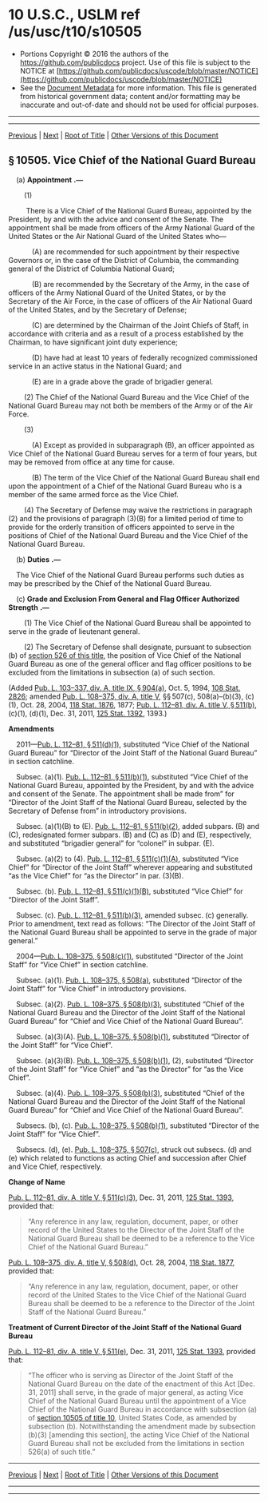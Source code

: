 ---
---

# 10 U.S.C., USLM ref /us/usc/t10/s10505

* Portions Copyright © 2016 the authors of the https://github.com/publicdocs project.
  Use of this file is subject to the NOTICE at [https://github.com/publicdocs/uscode/blob/master/NOTICE](https://github.com/publicdocs/uscode/blob/master/NOTICE)
* See the [Document Metadata](././../../../../../..//README.md) for more information.
  This file is generated from historical government data; content and/or formatting may be inaccurate and out-of-date and should not be used for official purposes.

----------
----------

[Previous](./../../../../../..//us/usc/t10/stE/ptI/ch1011/m__us_usc_t10_s10504.md) | [Next](./../../../../../..//us/usc/t10/stE/ptI/ch1011/m__us_usc_t10_s10506.md) | [Root of Title](./../../../../../../) | [Other Versions of this Document](https://publicdocs.github.io/go/links?ns=uslm&ref=%2Fus%2Fusc%2Ft10%2Fs10505)

## § 10505. Vice Chief of the National Guard Bureau

    (a)  __Appointment__  __.—__ 

        (1)

         There is a Vice Chief of the National Guard Bureau, appointed by the President, by and with the advice and consent of the Senate. The appointment shall be made from officers of the Army National Guard of the United States or the Air National Guard of the United States who—

            (A) are recommended for such appointment by their respective Governors or, in the case of the District of Columbia, the commanding general of the District of Columbia National Guard;

            (B) are recommended by the Secretary of the Army, in the case of officers of the Army National Guard of the United States, or by the Secretary of the Air Force, in the case of officers of the Air National Guard of the United States, and by the Secretary of Defense;

            (C) are determined by the Chairman of the Joint Chiefs of Staff, in accordance with criteria and as a result of a process established by the Chairman, to have significant joint duty experience;

            (D) have had at least 10 years of federally recognized commissioned service in an active status in the National Guard; and

            (E) are in a grade above the grade of brigadier general.

        (2) The Chief of the National Guard Bureau and the Vice Chief of the National Guard Bureau may not both be members of the Army or of the Air Force.

        (3)

            (A) Except as provided in subparagraph (B), an officer appointed as Vice Chief of the National Guard Bureau serves for a term of four years, but may be removed from office at any time for cause.

            (B) The term of the Vice Chief of the National Guard Bureau shall end upon the appointment of a Chief of the National Guard Bureau who is a member of the same armed force as the Vice Chief.

        (4) The Secretary of Defense may waive the restrictions in paragraph (2) and the provisions of paragraph (3)(B) for a limited period of time to provide for the orderly transition of officers appointed to serve in the positions of Chief of the National Guard Bureau and the Vice Chief of the National Guard Bureau.

    (b)  __Duties__  __.—__ 

    The Vice Chief of the National Guard Bureau performs such duties as may be prescribed by the Chief of the National Guard Bureau.

    (c)  __Grade and Exclusion From General and Flag Officer Authorized Strength__  __.—__ 

        (1) The Vice Chief of the National Guard Bureau shall be appointed to serve in the grade of lieutenant general.

        (2) The Secretary of Defense shall designate, pursuant to subsection (b) of [section 526 of this title][/us/usc/t10/s526], the position of Vice Chief of the National Guard Bureau as one of the general officer and flag officer positions to be excluded from the limitations in subsection (a) of such section.

(Added [Pub. L. 103–337, div. A, title IX, § 904(a)][/us/pl/103/337/s904/a], Oct. 5, 1994, [108 Stat. 2826][/us/stat/108/2826]; amended [Pub. L. 108–375, div. A, title V][/us/pl/108/375], §§ 507(c), 508(a)–(b)(3), (c)(1), Oct. 28, 2004, [118 Stat. 1876][/us/stat/118/1876], 1877; [Pub. L. 112–81, div. A, title V, § 511(b)][/us/pl/112/81/s511/b], (c)(1), (d)(1), Dec. 31, 2011, [125 Stat. 1392][/us/stat/125/1392], 1393.)

 __Amendments__ 

    2011—[Pub. L. 112–81, § 511(d)(1)][/us/pl/112/81/s511/d/1], substituted “Vice Chief of the National Guard Bureau” for “Director of the Joint Staff of the National Guard Bureau” in section catchline.

    Subsec. (a)(1). [Pub. L. 112–81, § 511(b)(1)][/us/pl/112/81/s511/b/1], substituted “Vice Chief of the National Guard Bureau, appointed by the President, by and with the advice and consent of the Senate. The appointment shall be made from” for “Director of the Joint Staff of the National Guard Bureau, selected by the Secretary of Defense from” in introductory provisions.

    Subsec. (a)(1)(B) to (E). [Pub. L. 112–81, § 511(b)(2)][/us/pl/112/81/s511/b/2], added subpars. (B) and (C), redesignated former subpars. (B) and (C) as (D) and (E), respectively, and substituted “brigadier general” for “colonel” in subpar. (E).

    Subsec. (a)(2) to (4). [Pub. L. 112–81, § 511(c)(1)(A)][/us/pl/112/81/s511/c/1/A], substituted “Vice Chief” for “Director of the Joint Staff” wherever appearing and substituted “as the Vice Chief” for “as the Director” in par. (3)(B).

    Subsec. (b). [Pub. L. 112–81, § 511(c)(1)(B)][/us/pl/112/81/s511/c/1/B], substituted “Vice Chief” for “Director of the Joint Staff”.

    Subsec. (c). [Pub. L. 112–81, § 511(b)(3)][/us/pl/112/81/s511/b/3], amended subsec. (c) generally. Prior to amendment, text read as follows: “The Director of the Joint Staff of the National Guard Bureau shall be appointed to serve in the grade of major general.”

    2004—[Pub. L. 108–375, § 508(c)(1)][/us/pl/108/375/s508/c/1], substituted “Director of the Joint Staff” for “Vice Chief” in section catchline.

    Subsec. (a)(1). [Pub. L. 108–375, § 508(a)][/us/pl/108/375/s508/a], substituted “Director of the Joint Staff” for “Vice Chief” in introductory provisions.

    Subsec. (a)(2). [Pub. L. 108–375, § 508(b)(3)][/us/pl/108/375/s508/b/3], substituted “Chief of the National Guard Bureau and the Director of the Joint Staff of the National Guard Bureau” for “Chief and Vice Chief of the National Guard Bureau”.

    Subsec. (a)(3)(A). [Pub. L. 108–375, § 508(b)(1)][/us/pl/108/375/s508/b/1], substituted “Director of the Joint Staff” for “Vice Chief”.

    Subsec. (a)(3)(B). [Pub. L. 108–375, § 508(b)(1)][/us/pl/108/375/s508/b/1], (2), substituted “Director of the Joint Staff” for “Vice Chief” and “as the Director” for “as the Vice Chief”.

    Subsec. (a)(4). [Pub. L. 108–375, § 508(b)(3)][/us/pl/108/375/s508/b/3], substituted “Chief of the National Guard Bureau and the Director of the Joint Staff of the National Guard Bureau” for “Chief and Vice Chief of the National Guard Bureau”.

    Subsecs. (b), (c). [Pub. L. 108–375, § 508(b)(1)][/us/pl/108/375/s508/b/1], substituted “Director of the Joint Staff” for “Vice Chief”.

    Subsecs. (d), (e). [Pub. L. 108–375, § 507(c)][/us/pl/108/375/s507/c], struck out subsecs. (d) and (e) which related to functions as acting Chief and succession after Chief and Vice Chief, respectively.

 __Change of Name__ 

[Pub. L. 112–81, div. A, title V, § 511(c)(3)][/us/pl/112/81/s511/c/3], Dec. 31, 2011, [125 Stat. 1393][/us/stat/125/1393], provided that: 

> “Any reference in any law, regulation, document, paper, or other record of the United States to the Director of the Joint Staff of the National Guard Bureau shall be deemed to be a reference to the Vice Chief of the National Guard Bureau.”

[Pub. L. 108–375, div. A, title V, § 508(d)][/us/pl/108/375/s508/d], Oct. 28, 2004, [118 Stat. 1877][/us/stat/118/1877], provided that: 

> “Any reference in any law, regulation, document, paper, or other record of the United States to the Vice Chief of the National Guard Bureau shall be deemed to be a reference to the Director of the Joint Staff of the National Guard Bureau.”

 __Treatment of Current Director of the Joint Staff of the National Guard Bureau__ 

[Pub. L. 112–81, div. A, title V, § 511(e)][/us/pl/112/81/s511/e], Dec. 31, 2011, [125 Stat. 1393][/us/stat/125/1393], provided that: 

> “The officer who is serving as Director of the Joint Staff of the National Guard Bureau on the date of the enactment of this Act \[Dec. 31, 2011\] shall serve, in the grade of major general, as acting Vice Chief of the National Guard Bureau until the appointment of a Vice Chief of the National Guard Bureau in accordance with subsection (a) of [section 10505 of title 10][/us/usc/t10/s10505], United States Code, as amended by subsection (b). Notwithstanding the amendment made by subsection (b)(3) \[amending this section\], the acting Vice Chief of the National Guard Bureau shall not be excluded from the limitations in section 526(a) of such title.”

----------

[Previous](./../../../../../..//us/usc/t10/stE/ptI/ch1011/m__us_usc_t10_s10504.md) | [Next](./../../../../../..//us/usc/t10/stE/ptI/ch1011/m__us_usc_t10_s10506.md) | [Root of Title](./../../../../../../) | [Other Versions of this Document](https://publicdocs.github.io/go/links?ns=uslm&ref=%2Fus%2Fusc%2Ft10%2Fs10505)

----------
----------

[/us/usc/t10/s526]: https://publicdocs.github.io/go/links?ns=uslm&ref=%2Fus%2Fusc%2Ft10%2Fs526
[/us/pl/103/337/s904/a]: https://publicdocs.github.io/go/links?ns=uslm&ref=%2Fus%2Fpl%2F103%2F337%2Fs904%2Fa
[/us/stat/108/2826]: https://publicdocs.github.io/go/links?ns=uslm&ref=%2Fus%2Fstat%2F108%2F2826
[/us/pl/108/375]: https://publicdocs.github.io/go/links?ns=uslm&ref=%2Fus%2Fpl%2F108%2F375
[/us/stat/118/1876]: https://publicdocs.github.io/go/links?ns=uslm&ref=%2Fus%2Fstat%2F118%2F1876
[/us/pl/112/81/s511/b]: https://publicdocs.github.io/go/links?ns=uslm&ref=%2Fus%2Fpl%2F112%2F81%2Fs511%2Fb
[/us/stat/125/1392]: https://publicdocs.github.io/go/links?ns=uslm&ref=%2Fus%2Fstat%2F125%2F1392
[/us/pl/112/81/s511/d/1]: https://publicdocs.github.io/go/links?ns=uslm&ref=%2Fus%2Fpl%2F112%2F81%2Fs511%2Fd%2F1
[/us/pl/112/81/s511/b/1]: https://publicdocs.github.io/go/links?ns=uslm&ref=%2Fus%2Fpl%2F112%2F81%2Fs511%2Fb%2F1
[/us/pl/112/81/s511/b/2]: https://publicdocs.github.io/go/links?ns=uslm&ref=%2Fus%2Fpl%2F112%2F81%2Fs511%2Fb%2F2
[/us/pl/112/81/s511/c/1/A]: https://publicdocs.github.io/go/links?ns=uslm&ref=%2Fus%2Fpl%2F112%2F81%2Fs511%2Fc%2F1%2FA
[/us/pl/112/81/s511/c/1/B]: https://publicdocs.github.io/go/links?ns=uslm&ref=%2Fus%2Fpl%2F112%2F81%2Fs511%2Fc%2F1%2FB
[/us/pl/112/81/s511/b/3]: https://publicdocs.github.io/go/links?ns=uslm&ref=%2Fus%2Fpl%2F112%2F81%2Fs511%2Fb%2F3
[/us/pl/108/375/s508/c/1]: https://publicdocs.github.io/go/links?ns=uslm&ref=%2Fus%2Fpl%2F108%2F375%2Fs508%2Fc%2F1
[/us/pl/108/375/s508/a]: https://publicdocs.github.io/go/links?ns=uslm&ref=%2Fus%2Fpl%2F108%2F375%2Fs508%2Fa
[/us/pl/108/375/s508/b/3]: https://publicdocs.github.io/go/links?ns=uslm&ref=%2Fus%2Fpl%2F108%2F375%2Fs508%2Fb%2F3
[/us/pl/108/375/s508/b/1]: https://publicdocs.github.io/go/links?ns=uslm&ref=%2Fus%2Fpl%2F108%2F375%2Fs508%2Fb%2F1
[/us/pl/108/375/s508/b/1]: https://publicdocs.github.io/go/links?ns=uslm&ref=%2Fus%2Fpl%2F108%2F375%2Fs508%2Fb%2F1
[/us/pl/108/375/s508/b/3]: https://publicdocs.github.io/go/links?ns=uslm&ref=%2Fus%2Fpl%2F108%2F375%2Fs508%2Fb%2F3
[/us/pl/108/375/s508/b/1]: https://publicdocs.github.io/go/links?ns=uslm&ref=%2Fus%2Fpl%2F108%2F375%2Fs508%2Fb%2F1
[/us/pl/108/375/s507/c]: https://publicdocs.github.io/go/links?ns=uslm&ref=%2Fus%2Fpl%2F108%2F375%2Fs507%2Fc
[/us/pl/112/81/s511/c/3]: https://publicdocs.github.io/go/links?ns=uslm&ref=%2Fus%2Fpl%2F112%2F81%2Fs511%2Fc%2F3
[/us/stat/125/1393]: https://publicdocs.github.io/go/links?ns=uslm&ref=%2Fus%2Fstat%2F125%2F1393
[/us/pl/108/375/s508/d]: https://publicdocs.github.io/go/links?ns=uslm&ref=%2Fus%2Fpl%2F108%2F375%2Fs508%2Fd
[/us/stat/118/1877]: https://publicdocs.github.io/go/links?ns=uslm&ref=%2Fus%2Fstat%2F118%2F1877
[/us/pl/112/81/s511/e]: https://publicdocs.github.io/go/links?ns=uslm&ref=%2Fus%2Fpl%2F112%2F81%2Fs511%2Fe
[/us/stat/125/1393]: https://publicdocs.github.io/go/links?ns=uslm&ref=%2Fus%2Fstat%2F125%2F1393
[/us/usc/t10/s10505]: https://publicdocs.github.io/go/links?ns=uslm&ref=%2Fus%2Fusc%2Ft10%2Fs10505


